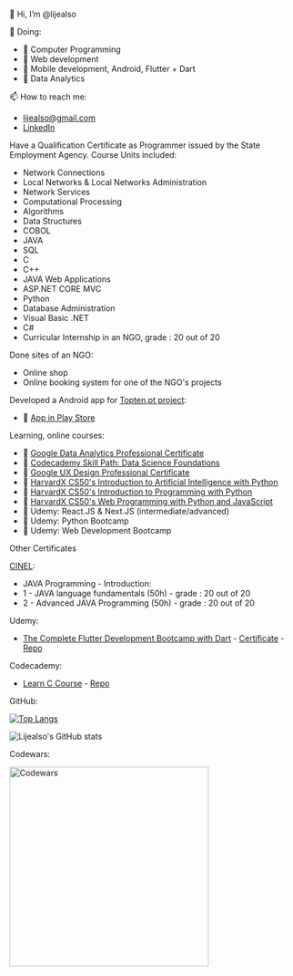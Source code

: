 👋 Hi, I’m @lijealso

🌱 Doing:
- 🌱 Computer Programming
- 🌱 Web development
- 🌱 Mobile development, Android, Flutter + Dart
- 🌱 Data Analytics

📫 How to reach me:
- lijealso@gmail.com
- [LinkedIn](https://www.linkedin.com/in/alves-sobreira-1ab94b21b)

Have a Qualification Certificate as Programmer issued by the State Employment Agency.
Course Units included:
- Network Connections
- Local Networks & Local Networks Administration
- Network Services
- Computational Processing
- Algorithms
- Data Structures
- COBOL
- JAVA
- SQL
- C
- C++
- JAVA Web Applications
- ASP.NET CORE MVC
- Python
- Database Administration
- Visual Basic .NET
- C#
- Curricular Internship in an NGO, grade : 20 out of 20

Done sites of an NGO:
- Online shop
- Online booking system for one of the NGO's projects

Developed a Android app for [Topten.pt project](https://topten.pt):
- 🌱 [App in Play Store](https://play.google.com/store/apps/details?id=quercus.pt.topten)

Learning, online courses:
- 🌱 [Google Data Analytics Professional Certificate](https://www.coursera.org/professional-certificates/google-data-analytics)
- 🌱 [Codecademy Skill Path: Data Science Foundations](https://www.codecademy.com/learn/paths/data-science-foundations)
- 🌱 [Google UX Design Professional Certificate](https://www.coursera.org/professional-certificates/google-ux-design)
- 🌱 [HarvardX CS50's Introduction to Artificial Intelligence with Python](https://www.edx.org/course/cs50s-introduction-to-artificial-intelligence-with-python)
- 🌱 [HarvardX CS50's Introduction to Programming with Python](https://www.edx.org/course/cs50s-introduction-to-programming-with-python)
- 🌱 [HarvardX CS50's Web Programming with Python and JavaScript](https://www.edx.org/course/cs50s-web-programming-with-python-and-javascript)  
- 🌱 Udemy: React.JS & Next.JS (intermediate/advanced)
- 🌱 Udemy: Python Bootcamp
- 🌱 Udemy: Web Development Bootcamp
   
Other Certificates

[CINEL](https://www.cinel.pt/appv2/O-CINEL/Quem-Somos):
- JAVA Programming - Introduction:
- 1 - JAVA language fundamentals (50h) - grade : 20 out of 20
- 2 - Advanced JAVA Programming (50h) - grade : 20 out of 20

Udemy:
- [The Complete Flutter Development Bootcamp with Dart](https://www.udemy.com/course/flutter-bootcamp-with-dart) - [Certificate](https://www.udemy.com/certificate/UC-4bfe9dbc-6201-4e24-9168-a580b4519bd4) - [Repo](https://github.com/lijealso/flutter-dart)

Codecademy:
- [Learn C Course](https://www.codecademy.com/profiles/lijealso/certificates/8c3029c4a6e5894e74da756e3a7c0ae3) - [Repo](https://github.com/lijealso/codecademy-c)

GitHub:

[![Top Langs](https://github-readme-stats.vercel.app/api/top-langs/?username=lijealso&layout=compact&langs_count=9)](https://github.com/lijealso)

![Lijealso's GitHub stats](https://github-readme-stats.vercel.app/api?username=lijealso&count_private=true&show_icons=true&theme=radical)

Codewars:
<p align="left">
  <img src="https://www.codewars.com/users/lijealso/badges/large" width="350" title="Codewars">
</p>

<!---
lijealso/lijealso is a ✨ special ✨ repository because its `README.md` (this file) appears on your GitHub profile.
You can click the Preview link to take a look at your changes.
--->
